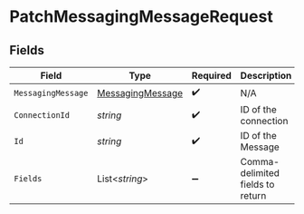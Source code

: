 # PatchMessagingMessageRequest


## Fields

| Field                                                           | Type                                                            | Required                                                        | Description                                                     |
| --------------------------------------------------------------- | --------------------------------------------------------------- | --------------------------------------------------------------- | --------------------------------------------------------------- |
| `MessagingMessage`                                              | [MessagingMessage](../../Models/Components/MessagingMessage.md) | :heavy_check_mark:                                              | N/A                                                             |
| `ConnectionId`                                                  | *string*                                                        | :heavy_check_mark:                                              | ID of the connection                                            |
| `Id`                                                            | *string*                                                        | :heavy_check_mark:                                              | ID of the Message                                               |
| `Fields`                                                        | List<*string*>                                                  | :heavy_minus_sign:                                              | Comma-delimited fields to return                                |